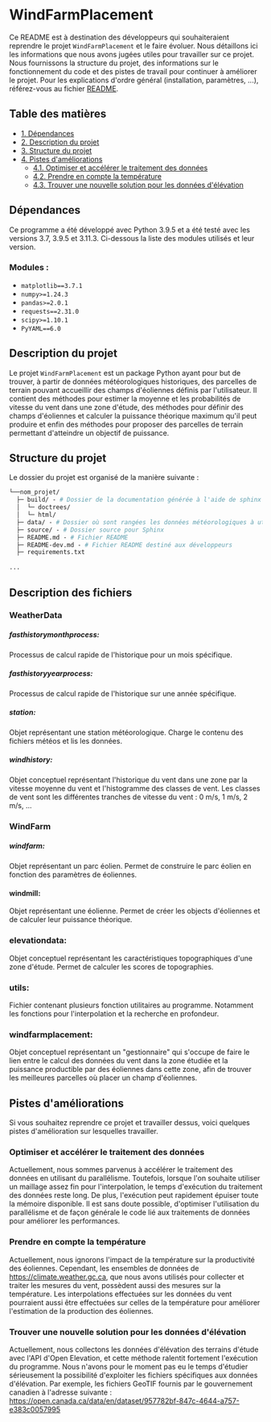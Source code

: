 # WindFarmPlacement

Ce README est à destination des développeurs qui souhaiteraient reprendre le projet `WindFarmPlacement` et le faire 
évoluer. Nous détaillons ici les informations que nous avons jugées utiles pour travailler sur ce projet. 
Nous fournissons la structure du projet, des informations sur le fonctionnement du code et des pistes de travail
pour continuer à améliorer le projet. Pour les explications d'ordre général (installation, paramètres, ...), 
référez-vous au fichier [README](README.md).

## Table des matières

- [1. Dépendances](#dépendances)
- [2. Description du projet](#description-du-projet)
- [3. Structure du projet](#structure-du-projet)
- [4. Pistes d'améliorations](#pistes-d'améliorations)
  - [4.1. Optimiser et accélérer le traitement des données](#optimiser-et-accélérer-le-traitement-des-données)
  - [4.2. Prendre en compte la température](#prendre-en-compte-la-température)
  - [4.3. Trouver une nouvelle solution pour les données d'élévation](#trouver-une-nouvelle-solution-pour-les-données-d'élévation)

## Dépendances

Ce programme a été développé avec Python 3.9.5 et a été testé avec les versions 3.7, 3.9.5 et 3.11.3. 
Ci-dessous la liste des modules utilisés et leur version.

### Modules :

- `matplotlib==3.7.1`
- `numpy>=1.24.3`
- `pandas>=2.0.1`
- `requests==2.31.0`
- `scipy>=1.10.1`
- `PyYAML==6.0`

## Description du projet

Le projet `WindFarmPlacement` est un package Python ayant pour but de trouver, à partir de données météorologiques
historiques, des parcelles de terrain pouvant accueillir des champs d'éoliennes définis par l'utilisateur. Il
contient des méthodes pour estimer la moyenne et les probabilités de vitesse du vent dans une zone d'étude, des méthodes
pour définir des champs d'éoliennes et calculer la puissance théorique maximum qu'il peut produire et enfin des méthodes
pour proposer des parcelles de terrain permettant d'atteindre un objectif de puissance.

## Structure du projet

Le dossier du projet est organisé de la manière suivante :

````graphql
└──nom_projet/
  ├─ build/ - # Dossier de la documentation générée à l'aide de sphinx
  │  └─ doctrees/
  │  └─ html/
  ├─ data/ - # Dossier où sont rangées les données météorologiques à utiliser
  ├─ source/ - # Dossier source pour Sphinx
  ├─ README.md - # Fichier README
  ├─ README-dev.md - # Fichier README destiné aux développeurs
  ├─ requirements.txt
  
...

````
## Description des fichiers


### WeatherData
##### fasthistorymonthprocess: 
Processus de calcul rapide de l'historique pour un mois spécifique.
##### fasthistoryyearprocess: 
Processus de calcul rapide de l'historique sur une année spécifique.
##### station: 
Objet représentant une station météorologique. Charge le contenu des fichiers météos et lis les données.
##### windhistory: 
Objet conceptuel représentant l'historique du vent dans une zone par la vitesse moyenne du vent et l'histogramme des classes de vent. Les classes de vent sont les différentes tranches de vitesse du vent : 0 m/s, 1 m/s, 2 m/s, ...


### WindFarm
##### windfarm:
Objet représentant un parc éolien. Permet de construire le parc éolien en fonction des paramètres de éoliennes.
#### windmill:
Objet représentant une éolienne. Permet de créer les objects d'éoliennes et de calculer leur puissance théorique.


### elevationdata:
Objet conceptuel représentant les caractéristiques topographiques d'une zone d'étude. Permet de calculer les scores de topographies.

### utils:
Fichier contenant plusieurs fonction utilitaires au programme. Notamment les fonctions pour l'interpolation et la recherche en profondeur.

### windfarmplacement:
Objet conceptuel représentant un "gestionnaire" qui s'occupe de faire le lien entre le calcul des données du vent dans la zone étudiée et la puissance productible par des éoliennes dans cette zone, afin de trouver les meilleures parcelles où placer un champ d'éoliennes.



## Pistes d'améliorations

Si vous souhaitez reprendre ce projet et travailler dessus, voici quelques pistes d'amélioration sur lesquelles 
travailler.

### Optimiser et accélérer le traitement des données

Actuellement, nous sommes parvenus à accélérer le traitement des données en utilisant du parallélisme. 
Toutefois, lorsque l'on souhaite utiliser un maillage assez fin pour l'interpolation, le temps d'exécution du 
traitement des données reste long. De plus, l'exécution peut rapidement épuiser toute la mémoire disponible. Il est 
sans doute possible, d'optimiser l'utilisation du parallélisme et de façon générale le code lié aux traitements de 
données pour améliorer les performances.

### Prendre en compte la température

Actuellement, nous ignorons l'impact de la température sur la productivité des éoliennes. Cependant, les ensembles de
données de https://climate.weather.gc.ca, que nous avons utilisés pour collecter et traiter les mesures du 
vent, possèdent aussi des mesures sur la température. Les interpolations effectuées sur les données du vent pourraient 
aussi être effectuées sur celles de la température pour améliorer l'estimation de la production des éoliennes.

### Trouver une nouvelle solution pour les données d'élévation

Actuellement, nous collectons les données d'élévation des terrains d'étude avec l'API d'Open Elevation, et cette 
méthode ralentit fortement l'exécution du programme. Nous n'avons pour le moment pas eu le temps d'étudier sérieusement 
la possibilité d'exploiter les fichiers spécifiques aux données d'élévation. Par exemple, les fichiers GeoTIF fournis 
par le gouvernement canadien à l'adresse suivante : https://open.canada.ca/data/en/dataset/957782bf-847c-4644-a757-e383c0057995
